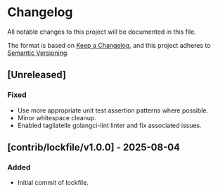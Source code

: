 # Changelog
All notable changes to this project will be documented in this file.

The format is based on [Keep a Changelog](https://keepachangelog.com/en/1.0.0/),
and this project adheres to [Semantic Versioning](https://semver.org/spec/v2.0.0.html).

## [Unreleased]
### Fixed
- Use more appropriate unit test assertion patterns where possible.
- Minor whitespace cleanup.
- Enabled tagliatelle golangci-lint linter and fix associated issues.

## [contrib/lockfile/v1.0.0] - 2025-08-04
### Added
- Initial commit of lockfile.
